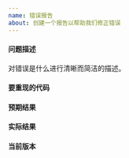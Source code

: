 ```yaml
---
name: 错误报告
about: 创建一个报告以帮助我们修正错误
---
```


#### 问题描述
对错误是什么进行清晰而简洁的描述。

#### 要重现的代码
<!--
示例:
```python
import mlaction

print(mlaction.name)
```
如果代码太长, 请随意将其置于公共要点中, 并将其链接到问题中: https://gist.github.com
-->

#### 预期结果
<!--
示例: 
mlaction
把预期结果写在注释下面。
-->

#### 实际结果
<!--
请粘贴实际运行结果或描述粘帖到注释下面。
可以将截图添加到附件。
-->

#### 当前版本
<!--
```python
import mlaction

mlaction.show_version()
```
请运行以上代码并粘贴输出结果到注释下面。
-->

<!-- 感谢您的支持与反馈 -->
